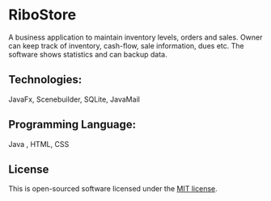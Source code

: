 # RiboStore
A business application to maintain inventory levels, orders and sales. Owner can keep track of inventory, cash-flow, sale information, dues etc. The software shows statistics and can backup data.

## Technologies: 
JavaFx, Scenebuilder, SQLite, JavaMail

## Programming Language: 
Java , HTML, CSS

## License
This is open-sourced software licensed under the [MIT license](http://opensource.org/licenses/MIT).

